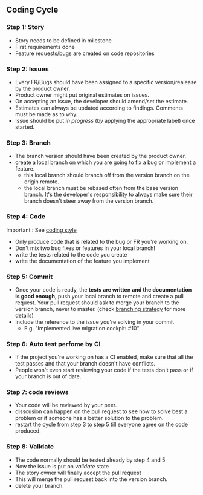 ## Coding Cycle

### Step 1: Story

- Story needs to be defined in milestone
- First requirements done
- Feature requests/bugs are created on code repositories


### Step 2: Issues
- Every FR/Bugs should have been assigned to a specific version/realease by the product owner.
- Product owner might put original estimates on issues.
- On accepting an issue, the developer should amend/set the estimate.
- Estimates can always be updated according to findings. Comments must be made as to why.
- Issue should be put _in progress_ (by applying the appropriate label) once started.


### Step 3: Branch
- The branch version should have been created by the product owner.
- create a local branch on which you are going to fix a bug or implement a feature.
  - this local branch should branch off from the version branch on the origin remote.
  - the local branch must be rebased often from the base version branch. It's the developer's responsibility to always make sure their branch doesn't steer away from the version branch.


### Step 4: Code

Important : See [coding style](CodingStyle.md)

- Only produce code that is related to the bug or FR you're working on.
- Don't mix two bug fixes or features in your local branch!
- write the tests related to the code you create
- write the documentation of the feature you implement

### Step 5: Commit

- Once your code is ready, the **tests are written and the documentation is good enough**, push your local branch to remote and create a pull request. Your pull request should ask to merge your branch to the version branch, never to master. (check [branching strategy](prodorg_branching_strategies.md) for more details)
- Include the reference to the issue you're solving in your commit
  - E.g. "Implemented live migration cockpit: #10"

### Step 6: Auto test perfome by CI
- If the project you're working on has a CI enabled, make sure that all the test passes and that your branch doesn't have conflicts.
- People won't even start reviewing your code if the tests don't pass or if your branch is out of date.

### Step 7: code reviews
- Your code will be reviewed by your peer.
- disscusion can happen on the pull request to see how to solve best a problem or if someone has a better solution to the problem.
- restart the cycle from step 3 to step 5 till everyone agree on the code produced.

### Step 8: Validate

- The code normally should be tested already by step 4 and 5
- Now the issue is put on _validate_ state
- The story owner will finally accept the pull request
- This will merge the pull request back into the version branch.
- delete your branch.
